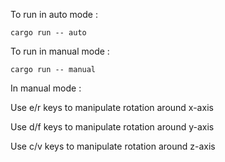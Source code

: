 To run in auto mode :

```cargo run -- auto```

To run in manual mode :

```cargo run -- manual```


In manual mode :

Use e/r keys to manipulate rotation around x-axis

Use d/f keys to manipulate rotation around y-axis

Use c/v keys to manipulate rotation around z-axis

